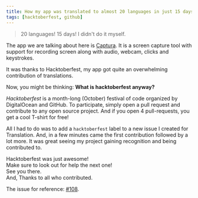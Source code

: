 ```yaml
---
title: How my app was translated to almost 20 languages in just 15 days
tags: [hacktoberfest, github]
---
```


>20 languages! 15 days! I didn't do it myself.

The app we are talking about here is [Captura](https://mathewsachin.github.io/Captura/).
It is a screen capture tool with support for recording screen along with audio, webcam, clicks and keystrokes.

It was thanks to Hacktoberfest, my app got quite an overwhelming contribution of translations.

Now, you might be thinking: **What is hacktoberfest anyway?**

*Hacktoberfest* is a month-long (October) festival of code organized by DigitalOcean and GitHub.
To participate, simply open a pull request and contribute to any open source project.
And if you open 4 pull-requests, you get a cool T-shirt for free!

All I had to do was to add a `hacktoberfest` label to a new issue I created for Translation.
And, in a few minutes came the first contribution followed by a lot more.
It was great seeing my project gaining recognition and being contributed to.

Hacktoberfest was just awesome!  
Make sure to look out for help the next one!  
See you there.  
And, Thanks to all who contributed.

The issue for reference: [#108](https://github.com/MathewSachin/Captura/issues/108).